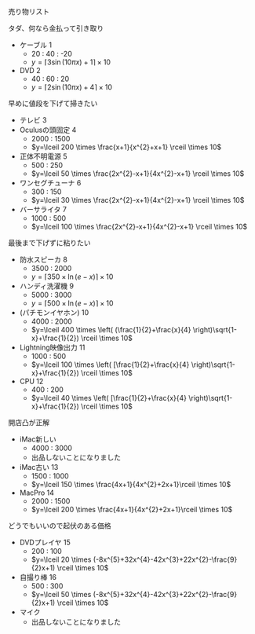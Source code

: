 売り物リスト

タダ、何なら金払って引き取り

- ケーブル 1
  - 20 : 40 : -20
  - $y= \lceil 3\sin \left( 10\pi x \right)+1 \rceil \times 10$
- DVD 2
  - 40 : 60 : 20
  - $y= \lceil 2\sin \left( 10\pi x \right)+4 \rceil \times 10$

早めに値段を下げて掃きたい

- テレビ 3
- Oculusの頭固定 4
  - 2000 : 1500
  - $y=\lceil 200 \times \frac{x+1}{x^{2}+x+1} \rceil \times 10$
- 正体不明電源 5
  - 500 : 250
  - $y=\lceil 50 \times \frac{2x^{2}-x+1}{4x^{2}-x+1} \rceil \times 10$
- ワンセグチューナ 6
  - 300 : 150
  - $y=\lceil 30 \times \frac{2x^{2}-x+1}{4x^{2}-x+1} \rceil \times 10$
- バーサライタ 7
  - 1000 : 500
  - $y=\lceil 100 \times \frac{2x^{2}-x+1}{4x^{2}-x+1} \rceil \times 10$

最後まで下げずに粘りたい

- 防水スピーカ 8
  - 3500 : 2000
  - $y=\lceil 350 \times \ln \left( e-x \right) \rceil \times 10$
- ハンディ洗濯機 9
  - 5000 : 3000
  - $y=\lceil 500 \times \ln \left( e-x \right) \rceil \times 10$
- (パチモンイヤホン) 10
  - 4000 : 2000
  - $y=\lceil 400 \times \left( (\frac{1}{2}+\frac{x}{4} \right)\sqrt{1-x}+\frac{1}{2}) \rceil \times 10$
- Lightning映像出力 11
  - 1000 : 500
  - $y=\lceil 100 \times \left( [\frac{1}{2}+\frac{x}{4} \right)\sqrt{1-x}+\frac{1}{2}) \rceil \times 10$
- CPU 12
  - 400 : 200
  - $y=\lceil 40 \times \left( [\frac{1}{2}+\frac{x}{4} \right)\sqrt{1-x}+\frac{1}{2}) \rceil \times 10$

開店凸が正解

- iMac新しい
  - 4000 : 3000
  - 出品しないことになりました
- iMac古い 13
  - 1500 : 1000
  - $y=\lceil 150 \times \frac{4x+1}{4x^{2}+2x+1}\rceil \times 10$
- MacPro 14
  - 2000 : 1500
  - $y=\lceil 200 \times \frac{4x+1}{4x^{2}+2x+1}\rceil \times 10$

どうでもいいので起伏のある価格

- DVDプレイヤ 15
  - 200 : 100
  - $y=\lceil 20 \times (-8x^{5}+32x^{4}-42x^{3}+22x^{2}-\frac{9}{2}x+1) \rceil \times 10$
- 自撮り棒 16
  - 500 : 300
  - $y=\lceil 50 \times (-8x^{5}+32x^{4}-42x^{3}+22x^{2}-\frac{9}{2}x+1) \rceil \times 10$
- マイク
  - 出品しないことになりました
